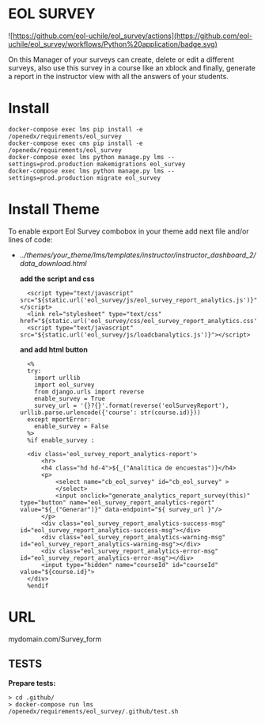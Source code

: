 # EOL SURVEY

![https://github.com/eol-uchile/eol_survey/actions](https://github.com/eol-uchile/eol_survey/workflows/Python%20application/badge.svg)

On this Manager of your surveys can create, delete or edit a different surveys, also use this survey in a course like an xblock and finally, generate a report in the instructor view with all the answers of your students.

# Install

    docker-compose exec lms pip install -e /openedx/requirements/eol_survey
    docker-compose exec cms pip install -e /openedx/requirements/eol_survey
    docker-compose exec lms python manage.py lms --settings=prod.production makemigrations eol_survey
    docker-compose exec lms python manage.py lms --settings=prod.production migrate eol_survey



# Install Theme

To enable export Eol Survey combobox in your theme add next file and/or lines of code:

- _../themes/your_theme/lms/templates/instructor/instructor_dashboard_2/data_download.html_
    
    **add the script and css**
        
        <script type="text/javascript" src="${static.url('eol_survey/js/eol_survey_report_analytics.js')}"></script>
        <link rel="stylesheet" type="text/css" href="${static.url('eol_survey/css/eol_survey_report_analytics.css')}"/>
        <script type="text/javascript" src="${static.url('eol_survey/js/loadcbanalytics.js')}"></script>

    
    **and add html button**
    
        <% 
        try: 
          import urllib
          import eol_survey
          from django.urls import reverse
          enable_survey = True
          survey_url = '{}?{}'.format(reverse('eolSurveyReport'), urllib.parse.urlencode({'course': str(course.id)}))
        except mportError:
          enable_survey = False 
        %>
        %if enable_survey :
        
        <div class='eol_survey_report_analytics-report'>    
            <hr>
            <h4 class="hd hd-4">${_("Analítica de encuestas")}</h4>
            <p>
                <select name="cb_eol_survey" id="cb_eol_survey" >
                </select>     
                <input onclick="generate_analytics_report_survey(this)" type="button" name="eol_survey_report_analytics-report" value="${_("Generar")}" data-endpoint="${ survey_url }"/>
            </p>
            <div class="eol_survey_report_analytics-success-msg" id="eol_survey_report_analytics-success-msg"></div>
            <div class="eol_survey_report_analytics-warning-msg" id="eol_survey_report_analytics-warning-msg"></div>
            <div class="eol_survey_report_analytics-error-msg" id="eol_survey_report_analytics-error-msg"></div>
            <input type="hidden" name="courseId" id="courseId" value="${course.id}"> 
        </div>
        %endif

# URL
mydomain.com/Survey_form

## TESTS
**Prepare tests:**

    > cd .github/
    > docker-compose run lms /openedx/requirements/eol_survey/.github/test.sh
